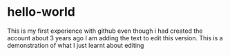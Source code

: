 # hello-world
This is my first experience with github even though i had created the account about 3 years ago
I am adding the text to edit this version. This is a demonstration of what I just learnt about editing
